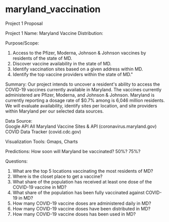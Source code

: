 # maryland_vaccination

Project 1 Proposal

Project 1 Name: 	Maryland Vaccine Distribution: 

Purpose/Scope:	
1. Access to the Pfizer, Moderna, Johnson & Johnson vaccines by residents of the state of MD.
2. Discover vaccine availability in the state of MD.
3. Identify vaccination sites based on a given address within MD.
4. Identify the top vaccine providers within the state of MD."

Summary:	Our project intends to uncover a resident's ability to access the COVID-19 vaccines currently available in Maryland. The vaccines currently administered are Pfizer, Moderna, and Johnson & Johnson. Maryland is currently reporting a dosage rate of $0.7% among is 6,046 million residents. We will evaluate availability, identify sites per location, and site providers within Maryland per our selected data sources.

Data Source:	
Google API
All Maryland Vaccine Sites & API (coronavirus.maryland.gov)
COVID Data Tracker (covid.cdc.gov)


Visualization Tools:	Gmaps, Charts

Predictions:
How soon will Maryland be vaccinated? 50%? 75%?

Questions:	
1. What are the top 5 locations vaccinating the most residents of MD?
2. Where is the closet place to get a vaccine?
3. What share of the population has received at least one dose of the COVID-19 vaccine in MD?
4. What share of the population has been fully vaccinated against COVID-19 in MD?
5. How many COVID-19 vaccine doses are administered daily in MD?
6. How many COVID-19 vaccine doses have been distributed in MD?
7. How many COVID-19 vaccine doses has been used in MD?
